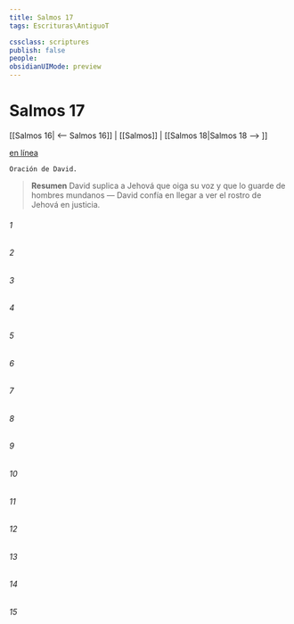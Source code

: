 ```yaml
---
title: Salmos 17
tags: Escrituras\AntiguoT

cssclass: scriptures
publish: false
people:
obsidianUIMode: preview
---
```


# Salmos 17
[[Salmos 16| <-- Salmos 16]] | [[Salmos]] | [[Salmos 18|Salmos 18 --> ]]

[en línea](https://churchofjesuschrist.org/study/scriptures/ot/ps/17?lang=spa)

```
Oración de David.
```

> __Resumen__
David suplica a Jehová que oiga su voz y que lo guarde de hombres mundanos — David confía en llegar a ver el rostro de Jehová en justicia.

###### 1 


###### 2 


###### 3 


###### 4 


###### 5 


###### 6 


###### 7 


###### 8 


###### 9 


###### 10 


###### 11 


###### 12 


###### 13 


###### 14 


###### 15 


